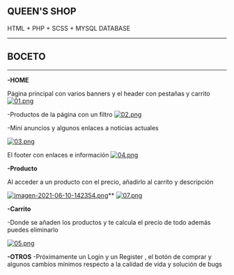 ## QUEEN'S SHOP

HTML + PHP + SCSS + MYSQL DATABASE

***

## BOCETO

***


**-HOME**

Página principal con varios banners y el header con pestañas y carrito
[![01.png](https://i.postimg.cc/PxWdNLMy/01.png)](https://postimg.cc/Q9d2ydwK)
  
  
  -Productos de la página con un filtro
  [![02.png](https://i.postimg.cc/VkZqHvnK/02.png)](https://postimg.cc/PCZvCt6D)
  
  
  -Mini anuncios y algunos enlaces a noticias actuales
  
  [![03.png](https://i.postimg.cc/C5KDNV53/03.png)](https://postimg.cc/9RvrmKGb)
  
  El footer con enlaces e información
  [![04.png](https://i.postimg.cc/jjr71fCQ/04.png)](https://postimg.cc/XrQqGpfp)
  


**-Producto**

Al acceder a un producto con el precio, añadirlo al carrito y descripción

[![imagen-2021-06-10-142354.png](https://i.postimg.cc/cJw4VkPr/imagen-2021-06-10-142354.png)](https://postimg.cc/qtBTKwJT)**
  [![07.png](https://i.postimg.cc/mkFZRd5c/07.png)](https://postimg.cc/SYkbfGqq)
  

**-Carrito**

-Donde se añaden los productos y te calcula el precio de todo además puedes eliminarlo

[![05.png](https://i.postimg.cc/Cx08PDRC/05.png)](https://postimg.cc/BXhttjct)

 

**-OTROS**
-Próximamente un Login y un Register , el botón de comprar y  algunos cambios mínimos respecto a la calidad de vida y solución de bugs 
